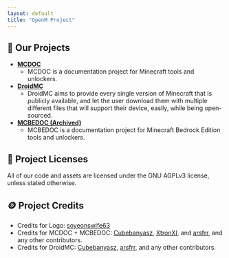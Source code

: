 ```yaml
---
layout: default
title: "OpenM Project"
---
```


## :wrench: Our Projects

- **[MCDOC](https://mcdoc.openm.tech/)**
    - MCDOC is a documentation project for Minecraft tools and unlockers.
- **[DroidMC](https://droidmc.openm.tech/)**
    - DroidMC aims to provide every single version of Minecraft that is publicly available, and let the user download them with multiple different files that will support their device, easily, while being open-sourced.
- **[MCBEDOC (Archived)](https://mcbedoc.openm.tech/)**
    - MCBEDOC is a documentation project for Minecraft Bedrock Edition tools and unlockers.

## :page_with_curl: Project Licenses

All of our code and assets are licensed under the GNU AGPLv3 license, unless stated otherwise.

## :coin: Project Credits

- Credits for Logo: [soyeonswife63](https://github.com/soyeonswife63)
- Credits for MCDOC + MCBEDOC: [Cubebanyasz](https://github.com/misike12), [XtronXI](https://github.com/xtronxi), and [arsfrr](https://github.com/arsfrr), and any other contributors.
- Credits for DroidMC: [Cubebanyasz](https://github.com/misike12), [arsfrr](https://github.com/arsfrr), and any other contributors.
